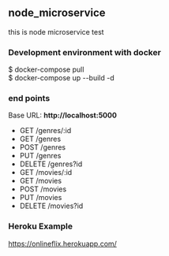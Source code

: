 ## node_microservice
this is node microservice test

### Development environment with docker
$ docker-compose pull  
$ docker-compose up --build -d

### end points
Base URL: **http://localhost:5000**
- GET /genres/:id
- GET /genres
- POST /genres
- PUT /genres
- DELETE /genres?id
- GET /movies/:id
- GET /movies
- POST /movies
- PUT /movies
- DELETE /movies?id

### Heroku Example
https://onlineflix.herokuapp.com/






